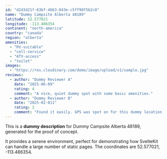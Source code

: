 ```yaml
---
id: "d2d3d21f-63bf-4663-843e-c5ff98f5b2c8"
name: "Dummy Campsite Alberta 48189"
latitude: 52.577021
longitude: -113.486354
continent: "north-america"
country: "canada"
region: "alberta"
amenities:
  - "RV-suitable"
  - "cell-service"
  - "ATV-access"
  - "toilet"
images:
  - "https://res.cloudinary.com/demo/image/upload/v1/sample.jpg"
reviews:
  - author: "Dummy Reviewer A"
    date: "2025-06-09"
    rating: 4
    comment: "A nice, quiet dummy spot with some basic amenities."
  - author: "Dummy Reviewer B"
    date: "2025-02-011"
    rating: 2
    comment: "Found it easily. GPS was spot on for this dummy location."
---
```


This is a **dummy description** for Dummy Campsite Alberta 48189, generated for the proof of concept.

It provides a serene environment, perfect for demonstrating how SvelteKit can handle a large number of static pages. The coordinates are 52.577021, -113.486354.
